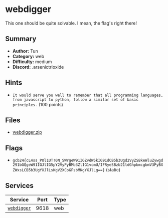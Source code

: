 # webdigger
This one should be quite solvable. I mean, the flag's right there!

## Summary
- **Author:** Tun
- **Category:** web
- **Difficulty:** medium
- **Discord:** .arsenictrioxide

## Hints
- `It would serve you well to remember that all programming languages, from javascript to python, follow a similar set of basic principles.` (100 points)

## Files
- [webdigger.zip](dist\webdigger.zip)

## Flags
- `gcb24{cL4ss_POl1UT!0N_SWYgeW91IGZvdW5kIG91dCB5b3Ugd2VyZSBkeWluZywgd291bGQgeW91IGJlIG5pY2VyPyBMb3ZlIG1vcmU/IFRyeSBzb21ldGhpbmcgbmV3PyBXZWxsLCB5b3UgYXJlLsKgV2XCoGFsbMKgYXJlLg==}` (static)

## Services
| Service | Port | Type |
| ------- | ---- | ---- |
| [`webdigger`](service\webdigger) | 9618 | web |
